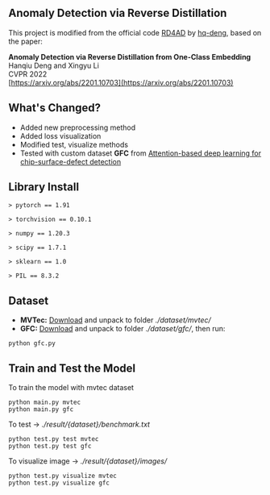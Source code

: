 ## Anomaly Detection via Reverse Distillation

This project is modified from the official code [RD4AD](https://github.com/hq-deng/RD4AD) by [hq-deng](https://github.com/hq-deng), based on the paper:  

**Anomaly Detection via Reverse Distillation from One-Class Embedding**  
Hanqiu Deng and Xingyu Li  
CVPR 2022  
[https://arxiv.org/abs/2201.10703](https://arxiv.org/abs/2201.10703)  

## What's Changed?
- Added new preprocessing method
- Added loss visualization
- Modified test, visualize methods
- Tested with custom dataset **GFC** from [Attention-based deep learning for chip-surface-defect detection](https://doi.org/10.1007/s00170-022-09425-4)

## Library Install
	> pytorch == 1.91
	
	> torchvision == 0.10.1
	
	> numpy == 1.20.3
	
	> scipy == 1.7.1
	
	> sklearn == 1.0
	
	> PIL == 8.3.2
 
 ## Dataset
- **MVTec:** [Download](https://www.mvtec.com/company/research/datasets/mvtec-ad/) and unpack to folder *./dataset/mvtec/*
- **GFC:** [Download](https://pan.baidu.com/s/1DsZyyO4ITtsLWqFyGS2KEA) and unpack to folder *./dataset/gfc/*, then run:
```commandline
python gfc.py
```

## Train and Test the Model
To train the model with mvtec dataset
```commandline
python main.py mvtec
python main.py gfc
```
To test -> *./result/{dataset}/benchmark.txt*
```commandline
python test.py test mvtec
python test.py test gfc
```
To visualize image -> *./result/{dataset}/images/*
```commandline
python test.py visualize mvtec
python test.py visualize gfc
```

